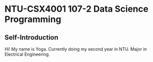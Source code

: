 # NTU-CSX4001 107-2 Data Science Programming
## Self-Introduction
Hi! My name is Yoga. Currently doing my second year in NTU. Major in Electrical Engineering.